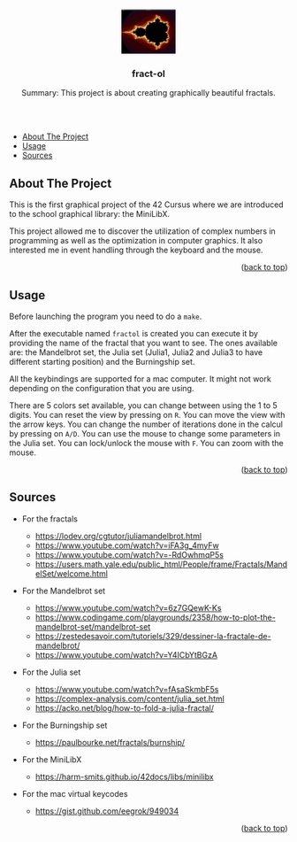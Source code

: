 
<a name="readme-top"></a>

<!-- PROJECT LOGO -->
<br>
<div align="center">
  <img src="logo.png" alt="Logo" width="" height="80" />

  <h3 align="center">fract-ol</h3>

  <p align="center">
    Summary:
    This project is about creating graphically beautiful fractals.
  </p>
  <br>
  <br>
</div>

<!-- TABLE OF CONTENTS -->

- [About The Project](#about-the-project)
- [Usage](#usage)
- [Sources](#sources)

<!-- ABOUT THE PROJECT -->
## About The Project

This is the first graphical project of the 42 Cursus where we are introduced to the school graphical library: the MiniLibX.

This project allowed me to discover the utilization of complex numbers in programming as well as the optimization in computer graphics. It also interested me in event handling through the keyboard and the mouse.

<p align="right">(<a href="#readme-top">back to top</a>)</p>

<!-- USAGE EXAMPLES -->
## Usage

Before launching the program you need to do a `make`.

After the executable named `fractol` is created you can execute it by providing the name of the fractal that you want to see.
The ones available are: the Mandelbrot set, the Julia set (Julia1, Julia2 and Julia3 to have different starting position) and the Burningship set.

All the keybindings are supported for a mac computer. It might not work depending on the configuration that you are using.

There are 5 colors set available, you can change between using the 1 to 5 digits.
You can reset the view by pressing on `R`.
You can move the view with the arrow keys.
You can change the number of iterations done in the calcul by pressing on `A/D`.
You can use the mouse to change some parameters in the Julia set. You can lock/unlock the mouse with `F`.
You can zoom with the mouse.

<p align="right">(<a href="#readme-top">back to top</a>)</p>

<!-- SOURCES -->
## Sources
* For the fractals
  * https://lodev.org/cgtutor/juliamandelbrot.html
  * https://www.youtube.com/watch?v=iFA3g_4myFw
  * https://www.youtube.com/watch?v=-RdOwhmqP5s
  * https://users.math.yale.edu/public_html/People/frame/Fractals/MandelSet/welcome.html

* For the Mandelbrot set
  * https://www.youtube.com/watch?v=6z7GQewK-Ks
  * https://www.codingame.com/playgrounds/2358/how-to-plot-the-mandelbrot-set/mandelbrot-set
  * https://zestedesavoir.com/tutoriels/329/dessiner-la-fractale-de-mandelbrot/
  * https://www.youtube.com/watch?v=Y4ICbYtBGzA

* For the Julia set
  * https://www.youtube.com/watch?v=fAsaSkmbF5s
  * https://complex-analysis.com/content/julia_set.html
  * https://acko.net/blog/how-to-fold-a-julia-fractal/

* For the Burningship set
  * https://paulbourke.net/fractals/burnship/

* For the MiniLibX
  * https://harm-smits.github.io/42docs/libs/minilibx

* For the mac virtual keycodes
  * https://gist.github.com/eegrok/949034

<p align="right">(<a href="#readme-top">back to top</a>)</p>